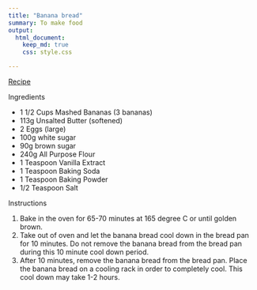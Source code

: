 ```yaml
---
title: "Banana bread"
summary: To make food
output:
  html_document:
    keep_md: true
    css: style.css

---
```


[Recipe](https://breaddad.com/easy-banana-bread-recipe/)


Ingredients

- 1 1/2 Cups Mashed Bananas (3 bananas)
- 113g Unsalted Butter (softened)
- 2 Eggs (large)
- 100g white sugar
- 90g brown sugar
- 240g All Purpose Flour
- 1 Teaspoon Vanilla Extract
- 1 Teaspoon Baking Soda
- 1 Teaspoon Baking Powder
- 1/2 Teaspoon Salt




Instructions
 
1. Bake in the oven for 65-70 minutes at 165 degree C or until golden brown.
2. Take out of oven and let the banana bread cool down in the bread pan for 10 minutes. Do not remove the banana bread from the bread pan during this 10 minute cool down period.
3. After 10 minutes, remove the banana bread from the bread pan. Place the banana bread on a cooling rack in order to completely cool. This cool down may take 1-2 hours.
